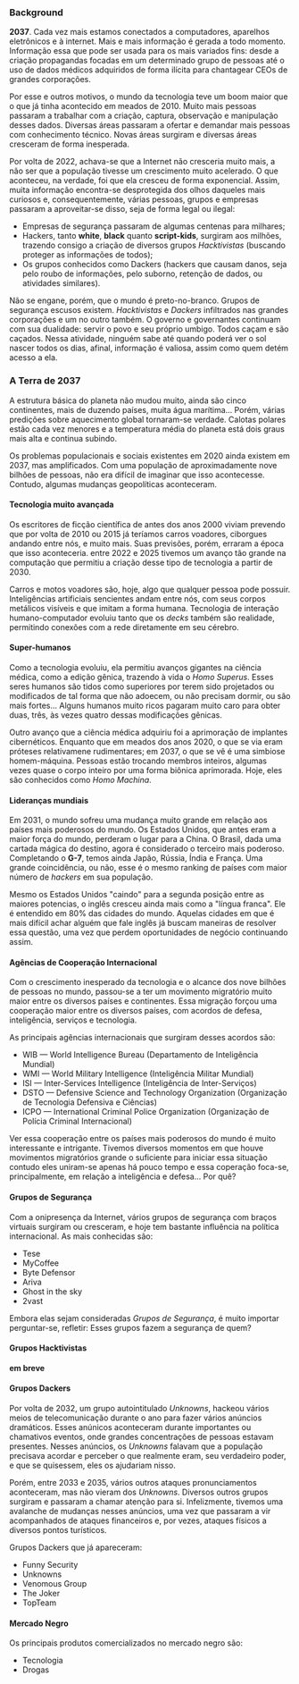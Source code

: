 ---
---

### Background

**2037**. Cada vez mais estamos conectados a computadores, aparelhos eletrônicos e à internet. Mais e mais informação é gerada a todo momento. Informação essa que pode ser usada para os mais variados fins: desde a criação propagandas focadas em um determinado grupo de pessoas até o uso de dados médicos adquiridos de forma ilícita para chantagear CEOs de grandes corporações.

Por esse e outros motivos, o mundo da tecnologia teve um boom maior que o que já tinha acontecido em meados de 2010. Muito mais pessoas passaram a trabalhar com a criação, captura, observação e manipulação desses dados. Diversas áreas passaram a ofertar e demandar mais pessoas com conhecimento técnico. Novas áreas surgiram e diversas áreas cresceram de forma inesperada.

Por volta de 2022, achava-se que a Internet não cresceria muito mais, a não ser que a população tivesse um crescimento muito acelerado. O que aconteceu, na verdade, foi que ela cresceu de forma exponencial. Assim, muita informação encontra-se desprotegida dos olhos daqueles mais curiosos e, consequentemente, várias pessoas, grupos e empresas passaram a aproveitar-se disso, seja de forma legal ou ilegal:

- Empresas de segurança passaram de algumas centenas para milhares;
- Hackers, tanto **white**, **black** quanto **script-kids**, surgiram aos milhões, trazendo consigo a criação de diversos grupos _Hacktivistas_ (buscando proteger as informações de todos);
- Os grupos conhecidos como Dackers (hackers que causam danos, seja pelo roubo de informações, pelo suborno, retenção de dados, ou atividades similares).

Não se engane, porém, que o mundo é preto-no-branco. Grupos de segurança escusos existem. _Hacktivistas_ e _Dackers_ infiltrados nas grandes corporações e um no outro também. O governo e governantes continuam com sua dualidade: servir o povo e seu próprio umbigo. Todos caçam e são caçados. Nessa atividade, ninguém sabe até quando poderá ver o sol nascer todos os dias, afinal, informação é valiosa, assim como quem detém acesso a ela.

### A Terra de 2037

A estrutura básica do planeta não mudou muito, ainda são cinco continentes, mais de duzendo países, muita água marítima... Porém, várias predições sobre aquecimento global tornaram-se verdade. Calotas polares estão cada vez menores e a temperatura média do planeta está dois graus mais alta e continua subindo.

Os problemas populacionais e sociais existentes em 2020 ainda existem em 2037, mas amplificados. Com uma população de aproximadamente nove bilhões de pessoas, não era difícil de imaginar que isso acontecesse. Contudo, algumas mudanças geopolíticas aconteceram.

#### Tecnologia muito avançada

Os escritores de ficção científica de antes dos anos 2000 viviam prevendo que por volta de 2010 ou 2015 já teríamos carros voadores, ciborgues andando entre nós, e muito mais. Suas previsões, porém, erraram a época que isso aconteceria. entre 2022 e 2025 tivemos um avanço tão grande na computação que permitiu a criação desse tipo de tecnologia a partir de 2030.

Carros e motos voadores são, hoje, algo que qualquer pessoa pode possuir. Inteligências artificiais sencientes andam entre nós, com seus corpos metálicos visíveis e que imitam a forma humana. Tecnologia de interação humano-computador evoluiu tanto que os _decks_ também são realidade, permitindo conexões com a rede diretamente em seu cérebro.

#### Super-humanos

Como a tecnologia evoluiu, ela permitiu avanços gigantes na ciência médica, como a edição gênica, trazendo à vida o _Homo Superus_. Esses seres humanos são tidos como superiores por terem sido projetados ou modificados de tal forma que não adoecem, ou não precisam dormir, ou são mais fortes... Alguns humanos muito ricos pagaram muito caro para obter duas, três, às vezes quatro dessas modificações gênicas.

Outro avanço que a ciência médica adquiriu foi a aprimoração de implantes cibernéticos. Enquanto que em meados dos anos 2020, o que se via eram próteses relativamene rudimentares; em 2037, o que se vê é uma simbiose homem-máquina. Pessoas estão trocando membros inteiros, algumas vezes quase o corpo inteiro por uma forma biônica aprimorada. Hoje, eles são conhecidos como _Homo Machina_.

#### Lideranças mundiais

Em 2031, o mundo sofreu uma mudança muito grande em relação aos países mais poderosos do mundo. Os Estados Unidos, que antes eram a maior força do mundo, perderam o lugar para a China. O Brasil, dada uma cartada mágica do destino, agora é considerado o terceiro mais poderoso. Completando o **G-7**, temos ainda Japão, Rússia, Índia e França. Uma grande coincidência, ou não, esse é o mesmo ranking de países com maior número de _hackers_ em sua população.

Mesmo os Estados Unidos "caindo" para a segunda posição entre as maiores potencias, o inglês cresceu ainda mais como a "língua franca". Ele é entendido em 80% das cidades do mundo. Aquelas cidades em que é mais difícil achar alguém que fale inglês já buscam maneiras de resolver essa questão, uma vez que perdem oportunidades de negócio continuando assim.

#### Agências de Cooperação Internacional

Com o crescimento inesperado da tecnologia e o alcance dos nove bilhões de pessoas no mundo, passou-se a ter um movimento migratório muito maior entre os diversos países e continentes. Essa migração forçou uma cooperação maior entre os diversos países, com acordos de defesa, inteligência, serviços e tecnologia.

As principais agências internacionais que surgiram desses acordos são:

- WIB — World Intelligence Bureau (Departamento de Inteligência Mundial)
- WMI — World Military Intelligence (Inteligência Militar Mundial)
- ISI — Inter-Services Intelligence (Inteligência de Inter-Serviços)
- DSTO — Defensive Science and Technology Organization (Organização de Tecnologia Defensiva e Ciências)
- ICPO — International Criminal Police Organization (Organização de Polícia Criminal Internacional)

Ver essa cooperação entre os países mais poderosos do mundo é muito interessante e intrigante. Tivemos diversos momentos em que houve movimentos migratórios grande o suficiente para iniciar essa situação contudo eles uniram-se apenas há pouco tempo e essa coperação foca-se, principalmente, em relação a inteligência e defesa... Por quê?

#### Grupos de Segurança

Com a onipresença da Internet, vários grupos de segurança com braços virtuais surgiram ou cresceram, e hoje tem bastante influência na política internacional. As mais conhecidas são:

- Tese
- MyCoffee
- Byte Defensor
- Ariva
- Ghost in the sky
- 2vast

Embora elas sejam consideradas _Grupos de Segurança_, é muito importar perguntar-se, refletir: Esses grupos fazem a segurança de quem?

#### Grupos Hacktivistas

**em breve**

#### Grupos Dackers

Por volta de 2032, um grupo autointitulado _Unknowns_, hackeou vários meios de telecomunicação durante o ano para fazer vários anúncios dramáticos. Esses anúnicos aconteceram durante importantes ou chamativos eventos, onde grandes concentrações de pessoas estavam presentes. Nesses anúncios, os _Unknowns_ falavam que a população precisava acordar e perceber o que realmente eram, seu verdadeiro poder, e que se quisessem, eles os ajudariam nisso.

Porém, entre 2033 e 2035, vários outros ataques pronunciamentos aconteceram, mas não vieram dos _Unknowns_. Diversos outros grupos surgiram e passaram a chamar atenção para si. Infelizmente, tivemos uma avalanche de mudanças nesses anúncios, uma vez que passaram a vir acompanhados de ataques financeiros e, por vezes, ataques físicos a diversos pontos turísticos.

Grupos Dackers que já apareceram:

- Funny Security
- Unknowns
- Venomous Group
- The Joker
- TopTeam

#### Mercado Negro

Os principais produtos comercializados no mercado negro são:

- Tecnologia
- Drogas
